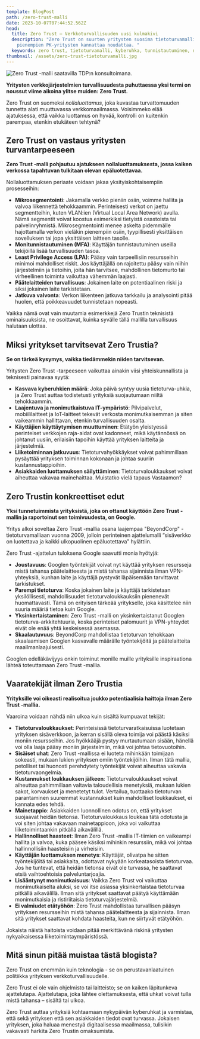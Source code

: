 ```yaml
---
template: BlogPost
path: /zero-trust-malli
date: 2023-10-07T07:44:52.562Z
head:
  title: Zero Trust – Verkkoturvallisuuden uusi kulmakivi
  description: "Zero Trust on suurten yritysten suosima tietoturvamalli, jota myös
    pienempien PK-yritysten kannattaa noudattaa. "
  keywords: zero trust, tietoturvamalli, kyberuhka, tunnistautuminen, nollaluottamus
thumbnail: /assets/zero-trust-tietoturvamalli.jpg
---
```

![Zero Trust -malli saatavilla TDP:n konsultoimana.](/assets/zero-trust-tietoturvamalli.jpg)

**Yritysten verkkojärjestelmien turvallisuudesta puhuttaessa yksi termi on noussut viime aikoina ylitse muiden: Zero Trust.** 

Zero Trust on suomeksi *nollaluottamus*, joka kuvastaa turvattomuuden tunnetta alati muuttuvassa verkkomaailmassa. Voisimmeko elää ajatuksessa, että vaikka luottamus on hyvää, kontrolli on kuitenkin parempaa, etenkin etukäteen tehtynä?

## Zero Trust on vastaus yritysten turvantarpeeseen

**Zero Trust -malli pohjautuu ajatukseen nollaluottamuksesta, jossa kaiken verkossa tapahtuvan tulkitaan olevan epäluotettavaa.** 

Nollaluottamuksen periaate voidaan jakaa yksityiskohtaisempiin prosesseihin:

* **Mikrosegmentointi**: Jakamalla verkko pieniin osiin, voimme hallita ja valvoa liikennettä tehokkaammin. Perinteisesti verkot on jaettu segmentteihin, kuten VLAN:ien (Virtual Local Area Network) avulla. Nämä segmentit voivat koostua esimerkiksi tietyistä osastoista tai palvelinryhmistä. Mikrosegmentointi menee askelta pidemmälle hajottamalla verkon vieläkin pienempiin osiin, tyypillisesti yksittäisen sovelluksen tai jopa yksittäisen laitteen tasolle.
* **Monitunnistautuminen (MFA)**: Käyttäjän tunnistautuminen useilla tekijöillä lisää turvallisuuden tasoa.
* **Least Privilege Access (LPA)**: Pääsy vain tarpeellisiin resursseihin minimoi mahdolliset riskit. Jos käyttäjällä on rajoitettu pääsy vain niihin järjestelmiin ja tietoihin, joita hän tarvitsee, mahdollinen tietomurto tai virheellinen toiminta vaikuttaa vähemmän laajasti.
* **Päätelaitteiden turvallisuus**: Jokainen laite on potentiaalinen riski ja siksi jokainen laite tarkistetaan.
* **Jatkuva valvonta**: Verkon liikenteen jatkuva tarkkailu ja analysointi pitää huolen, että poikkeavuudet tunnistetaan nopeasti.

Vaikka nämä ovat vain muutamia esimerkkejä Zero Trustin teknisistä ominaisuuksista, ne osoittavat, kuinka syvälle tällä mallilla turvallisuus halutaan ulottaa.

## Miksi yritykset tarvitsevat Zero Trustia?

**Se on tärkeä kysymys, vaikka tiedämmekin niiden tarvitsevan.** 

Yritysten Zero Trust -tarpeeseen vaikuttaa ainakin viisi yhteiskunnallista ja teknisesti painavaa syytä: 

* **Kasvava kyberuhkien määrä**: Joka päivä syntyy uusia tietoturva-uhkia, ja Zero Trust auttaa todistetusti yrityksiä suojautumaan niiltä tehokkaammin.
* **Laajentuva ja monimutkaistuva IT-ympäristö**: Pilvipalvelut, mobiililaitteet ja IoT-laitteet tekevät verkosta monimutkaisemman ja siten vaikeammin hallittavan, etenkin turvallisuuden osalta.
* **Käyttäjien käyttäytymisen muuttuminen**: Etätyön yleistyessä perinteiset verkkojen raja-aidat ovat kadonneet, mikä käytännössä on johtanut uusiin, erilaisiin tapoihin käyttää yrityksen laitteita ja järjestelmiä.
* **Liiketoiminnan jatkuvuus**: Tietoturvahyökkäykset voivat pahimmillaan pysäyttää yrityksen toiminnan kokonaan ja johtaa suuriin kustannustappioihin.
* **Asiakkaiden luottamuksen säilyttäminen**: Tietoturvaloukkaukset voivat aiheuttaa vakavaa mainehaittaa. Muistatko vielä tapaus Vastaamon?

## Zero Trustin konkreettiset edut

**Yksi tunnetuimmista yrityksistä, joka on ottanut käyttöön Zero Trust -mallin ja raportoinut sen toimivuudesta, on Google.** 

Yritys alkoi soveltaa Zero Trust -mallia osana laajempaa "BeyondCorp" -tietoturvamalliaan vuonna 2009, jolloin perinteinen ajattelumalli “sisäverkko on luotettava ja kaikki ulkopuolinen epäluotettava” hylättiin. 

Zero Trust -ajattelun tuloksena Google saavutti monia hyötyjä:

* **Joustavuus**: Googlen työntekijät voivat nyt käyttää yrityksen resursseja mistä tahansa päätelaitteesta ja mistä tahansa sijainnista ilman VPN-yhteyksiä, kunhan laite ja käyttäjä pystyvät läpäisemään tarvittavat tarkistukset.
* **Parempi tietoturva**: Koska jokainen laite ja käyttäjä tarkistetaan yksilöllisesti, mahdollisuudet tietoturvaloukkauksiin pienenevät huomattavasti. Tämä on erityisen tärkeää yritykselle, joka käsittelee niin suuria määriä tietoa kuin Google.
* **Yksinkertaistaminen**: Zero Trust -malli on yksinkertaistanut Googlen tietoturva-arkkitehtuuria, koska perinteiset palomuurit ja VPN-yhteydet eivät ole enää yhtä keskeisessä asemassa.
* **Skaalautuvuus**: BeyondCorp mahdollistaa tietoturvan tehokkaan skaalaamisen Googlen kasvavalle määrälle työntekijöitä ja päätelaitteita maailmanlaajuisesti.

Googlen edelläkävijyys onkin toiminut monille muille yrityksille inspiraationa lähteä toteuttamaan Zero Trust -mallia.

## Vaaratekijät ilman Zero Trustia

**Yrityksille voi oikeasti realisoitua joukko potentiaalisia haittoja ilman Zero Trust -mallia.**

Vaaroina voidaan nähdä niin ulkoa kuin sisältä kumpuavat tekijät:

* **Tietoturvaloukkaukset**: Perinteisissä tietoturvaratkaisuissa luotetaan yrityksen sisäverkkoon, ja kerran sisällä oleva toimija voi päästä käsiksi moniin resursseihin. Jos hyökkääjä pystyy murtautumaan sisään, hänellä voi olla laaja pääsy moniin järjestelmiin, mikä voi johtaa tietovuotoihin.
* **Sisäiset uhat**: Zero Trust -mallissa ei luoteta mihinkään toimijaan sokeasti, mukaan lukien yrityksen omiin työntekijöihin. Ilman tätä mallia, petolliset tai huonosti perehdytety työntekijät voivat aiheuttaa vakavia tietoturvaongelmia.
* **Kustannukset loukkauksen jälkeen**: Tietoturvaloukkaukset voivat aiheuttaa pahimmillaan valtavia taloudellisia menetyksiä, mukaan lukien sakot, korvaukset ja menetetyt tulot. Vertailua, tuottaako tietoturvan parantaminen suuremmat kustannukset kuin mahdolliset loukkaukset, ei kannata edes tehdä.
* **Mainetappio**: Asiakkaiden luonnollinen odotus on, että yritykset suojaavat heidän tietonsa. Tietoturvaloukkaus loukkaa tätä odotusta ja voi siten johtaa vakavaan mainetappioon, joka voi vaikuttaa liiketoimintaankin pitkällä aikavälillä.
* **Hallinnolliset haasteet**: Ilman Zero Trust -mallia IT-tiimien on vaikeampi hallita ja valvoa, kuka pääsee käsiksi mihinkin resurssiin, mikä voi johtaa hallinnollisiin haasteisiin ja virheisiin.
* **Käyttäjän luottamuksen menetys**: Käyttäjät, olivatpa he sitten työntekijöitä tai asiakkaita, odottavat nykyään korkeatasoista tietoturvaa. Jos he tuntevat, että heidän tietonsa eivät ole turvassa, he saattavat etsiä vaihtoehtoisia palveluntarjoajia.
* **Lisääntynyt monimutkaisuus**: Vaikka Zero Trust voi vaikuttaa monimutkaiselta aluksi, se voi itse asiassa yksinkertaistaa tietoturvaa pitkällä aikavälillä. Ilman sitä yritykset saattavat päätyä käyttämään monimutkaisia ja ristiriitaisia tietoturvajärjestelmiä.
* **Ei valmiudet etätyöhön**: Zero Trust mahdollistaa turvallisen pääsyn yrityksen resursseihin mistä tahansa päätelaitteesta ja sijainnista. Ilman sitä yritykset saattavat kohdata haasteita, kun ne siirtyvät etätyöhön.

Jokaista näistä haitoista voidaan pitää merkittävänä riskinä yritysten nykyaikaisessa liiketoimintaympäristössä.

## Mitä sinun pitää muistaa tästä blogista?

Zero Trust on enemmän kuin teknologia - se on perustavanlaatuinen politiikka yrityksen verkkoturvallisuudelle.

Zero Trust ei ole vain ohjelmisto tai laitteisto; se on kaiken läpitunkeva ajattelutapa. Ajattelutapa, joka lähtee olettamuksesta, että uhkat voivat tulla mistä tahansa – sisältä tai ulkoa. 

Zero Trust auttaa yrityksiä kohtaamaan nykypäivän kyberuhkat ja varmistaa, että sekä yrityksen että sen asiakkaiden tiedot ovat turvassa. Jokaisen yrityksen, joka haluaa menestyä digitaalisessa maailmassa, tulisikin vakavasti harkita Zero Trustin omaksumista.